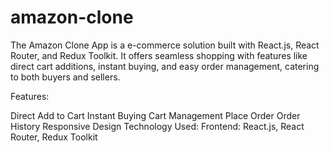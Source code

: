 # amazon-clone
The Amazon Clone App is a e-commerce solution built with React.js, React Router, and Redux Toolkit. It offers seamless shopping with features like direct cart additions, instant buying, and easy order management, catering to both buyers and sellers.

Features:

Direct Add to Cart
Instant Buying
Cart Management
Place Order
Order History
Responsive Design
Technology Used:
Frontend: React.js, React Router, Redux Toolkit
